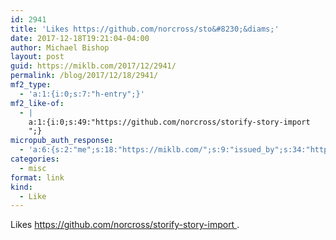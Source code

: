 ```yaml
---
id: 2941
title: 'Likes https://github.com/norcross/sto&#8230;&diams;'
date: 2017-12-18T19:21:04-04:00
author: Michael Bishop
layout: post
guid: https://miklb.com/2017/12/2941/
permalink: /blog/2017/12/18/2941/
mf2_type:
  - 'a:1:{i:0;s:7:"h-entry";}'
mf2_like-of:
  - |
    a:1:{i:0;s:49:"https://github.com/norcross/storify-story-import
    ";}
micropub_auth_response:
  - 'a:6:{s:2:"me";s:18:"https://miklb.com/";s:9:"issued_by";s:34:"https://tokens.indieauth.com/token";s:9:"client_id";s:27:"http://cweiske.de/shpub.htm";s:9:"issued_at";s:10:"1493939659";s:5:"scope";s:6:"create";s:5:"nonce";s:9:"430847497";}'
categories:
  - misc
format: link
kind:
  - Like
---
```

<p>Likes <a class="u-like-of" href="https://github.com/norcross/storify-story-import
">https://github.com/norcross/storify-story-import
</a>.</p>